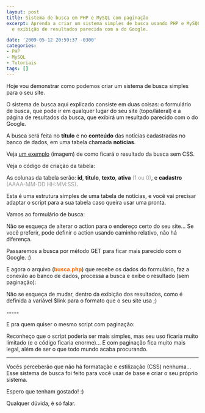 ```yaml
---
layout: post
title: Sistema de busca em PHP e MySQL com paginação
excerpt: Aprenda a criar um sistema simples de busca usando PHP e MySQL com paginação
  e exibição de resultados parecida com a do Google.

date: '2009-05-12 20:59:37 -0300'
categories:
- PHP
- MySQL
- Tutoriais
tags: []
---
```

Hoje vou demonstrar como podemos criar um sistema de busca simples para o seu site.

O sistema de busca aqui explicado consiste em duas coisas: o formulário de busca, que pode ir em qualquer lugar do seu site (topo/lateral) e a página de resultados da busca, que exibirá um resultado parecido com o do Google.

A busca será feita no <strong>título</strong> e no <strong>conteúdo</strong> das notícias cadastradas no banco de dados, em uma tabela chamada <strong>notícias</strong>.

Veja [um exemplo](/arquivos/2009/05/busca.jpg) (imagem) de como ficará o resultado da busca sem CSS.

Veja o código de criação da tabela:


<div data-gist-id="b7318bc9d0108c3815a8" data-gist-show-loading="false"></div>

As colunas da tabela serão: <strong>id</strong>, <strong>titulo</strong>, <strong>texto</strong>, <strong>ativa</strong><span style="color: #999999;"> (1 ou 0)</span>, e <strong>cadastro</strong> <span style="color: #999999;">(AAAA-MM-DD HH:MM:SS)</span>.

Esta é uma estrutura simples de uma tabela de notícias, e você vai precisar adaptar o script para a sua tabela caso queira usar uma pronta.

Vamos ao formulário de busca:


<div data-gist-id="38e3b3e578547d8eec67" data-gist-show-loading="false"></div>

Não se esqueça de alterar o action para o endereço certo do seu site... Se você preferir, pode definir o action usando caminho relativo, não há diferença.

Passaremos a busca por método GET para ficar mais parecido com o Google. :)

E agora o arquivo (<span style="color: #ff6600;"><strong>busca.php</strong></span>) que recebe os dados do formulário, faz a conexão ao banco de dados, processa a busca e exibe o resultado (sem paginação):


<div data-gist-id="27d092302b49f7c444e9" data-gist-show-loading="false"></div>

Não se esqueça de mudar, dentro da exibição dos resultados, como é definida a variável $link para o formato que o seu site usa ;)

<strong>-----</strong>

E pra quem quiser o mesmo script com paginação:


<div data-gist-id="a945e7e15cba0c3ed2e5" data-gist-show-loading="false"></div>

Reconheço que o script poderia ser mais simples, mas seu uso ficaria muito limitado (e o código ficaria enorme)... E com paginação fica muito mais legal, além de ser o que todo mundo acaba procurando.

---

Vocês perceberão que não há formatação e estilização (CSS) nenhuma... Esse sistema de busca foi feito para você usar de base e criar o seu próprio sistema.

Espero que tenham gostado! :)

Qualquer dúvida, é só falar.

